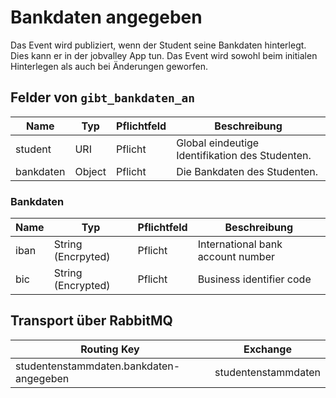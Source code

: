 # Bankdaten angegeben

Das Event wird publiziert, wenn der Student seine Bankdaten hinterlegt. Dies kann er in der jobvalley App tun. Das Event wird sowohl beim initialen Hinterlegen als auch bei Änderungen geworfen.

## Felder von `gibt_bankdaten_an`

| Name           | Typ    | Pflichtfeld | Beschreibung                                    |
| -------------- | ------ | ----------- | ----------------------------------------------- |
| student        | URI    | Pflicht     | Global eindeutige Identifikation des Studenten. |
| bankdaten      | Object | Pflicht     | Die Bankdaten des Studenten.                    |

### Bankdaten

| Name         | Typ                | Pflichtfeld | Beschreibung                            |
| ------------ | ------------------ | ----------- | --------------------------------------- |
| iban         | String (Encrpyted) | Pflicht     | International bank account number       |
| bic          | String (Encrypted) | Pflicht     | Business identifier code                |

## Transport über RabbitMQ

| Routing Key                             | Exchange            |
| --------------------------------------- | ------------------- |
| studentenstammdaten.bankdaten-angegeben | studentenstammdaten |
